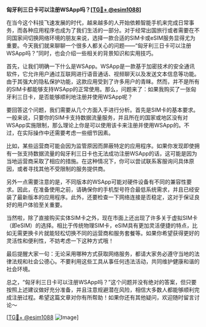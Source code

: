 **匈牙利三日卡可以注册WSApp吗？[[TG💪+ @esim1088](https://t.me/s/esim1088)]**

在当今这个科技飞速发展的时代，越来越多的人开始依赖智能手机来完成日常事务，而各种应用程序也成为了我们生活的一部分。对于经常出国旅行或者需要在不同国家间切换网络环境的朋友来说，选择一款合适的SIM卡或eSIM服务显得尤为重要。今天我们就来聊聊一个很多人都关心的问题——“匈牙利三日卡可以注册WSApp吗？”同时，也会介绍一些相关的背景知识和实用技巧。

首先，让我们明确一下什么是WSApp。WSApp是一款基于加密技术的安全通讯软件，它允许用户通过互联网进行语音通话、视频聊天以及发送文本信息等功能。由于其强大的隐私保护功能，这款应用受到了许多用户的青睐。然而，并不是所有的SIM卡都能够支持WSApp的正常使用。那么，问题来了：如果我购买了一张匈牙利三日卡，是否能够顺利地注册并使用WSApp呢？

要回答这个问题，我们需要从几个方面入手进行分析。首先是SIM卡的基本要求。一般来说，只要你的SIM卡支持数据流量服务，并且所在的国家或地区没有对WSApp实施限制，那么理论上你是可以使用该卡来注册并使用WSApp的。不过，在实际操作中还需要考虑一些细节因素。

比如，某些运营商可能会因为监管原因而屏蔽特定的应用程序。如果你发现即使拥有一张支持数据流量的匈牙利三日卡也无法成功注册WSApp的话，这可能是因为当地运营商采取了相应的措施。在这种情况下，你可以尝试联系客服询问具体原因，或者寻找其他不受限制的服务提供商。

另外一点需要注意的是，不同版本的WSApp可能对硬件设备有不同的兼容性要求。因此，在准备使用之前，请确保你的手机型号符合最低系统需求，并且已经安装了最新版本的应用程序。此外，还要检查一下网络连接是否稳定，这对于保证良好的用户体验至关重要。

当然啦，除了直接购买实体SIM卡之外，现在市面上还出现了许多关于虚拟SIM卡（即eSIM）的选择。相比于传统物理SIM卡，eSIM具有更加灵活便捷的特点，比如无需更换卡片就能轻松切换不同的运营商和服务套餐等。如果你希望获得更好的灵活性和便利性，不妨考虑一下这种方式哦！

最后提醒大家一句：无论采用哪种方式获取网络服务，都请大家务必遵守当地的法律法规和社会公德心。不要利用这些工具从事任何违法活动，共同维护健康和谐的社会环境。

总之，“匈牙利三日卡可以注册WSApp吗？”这个问题并没有绝对的答案，但只要按照上述建议做好充分准备，并且注意规避潜在风险，相信大多数人都能够顺利完成注册过程。希望这篇文章对你有所帮助！如果你还有其他疑问，欢迎随时留言讨论～ 

[[TG💪+ @esim1088](https://t.me/s/esim1088) ![Image](https://i.postimg.cc/4NQfJmqS/Snipaste-2025-05-13-00-14-12.png)]
